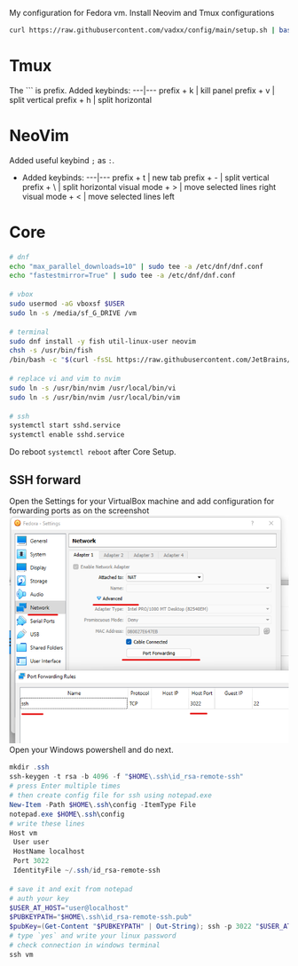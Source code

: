 My configuration for Fedora vm.
Install Neovim and Tmux configurations
```bash
curl https://raw.githubusercontent.com/vadxx/config/main/setup.sh | bash
```

# Tmux
The ``` is prefix. Added keybinds:
---|---
prefix + k | kill panel
prefix + v | split vertical
prefix + h | split horizontal


# NeoVim
Added useful keybind `;` as `:`.

- Added keybinds:
---|---
prefix + t | new tab
prefix + - | split vertical
prefix + \ | split horizontal
visual mode + > | move selected lines right
visual mode + < | move selected lines left

# Core

```bash
# dnf
echo "max_parallel_downloads=10" | sudo tee -a /etc/dnf/dnf.conf
echo "fastestmirror=True" | sudo tee -a /etc/dnf/dnf.conf

# vbox
sudo usermod -aG vboxsf $USER
sudo ln -s /media/sf_G_DRIVE /vm

# terminal
sudo dnf install -y fish util-linux-user neovim
chsh -s /usr/bin/fish
/bin/bash -c "$(curl -fsSL https://raw.githubusercontent.com/JetBrains/JetBrainsMono/master/install_manual.sh)"

# replace vi and vim to nvim
sudo ln -s /usr/bin/nvim /usr/local/bin/vi 
sudo ln -s /usr/bin/nvim /usr/local/bin/vim

# ssh
systemctl start sshd.service
systemctl enable sshd.service
```
Do reboot `systemctl reboot` after Core Setup.

## SSH forward
Open the Settings for your VirtualBox machine and add configuration for forwarding ports as on the screenshot
![Forward port](./assets/vbox-ssh.png)
Open your Windows powershell and do next.
```powershell
mkdir .ssh
ssh-keygen -t rsa -b 4096 -f "$HOME\.ssh\id_rsa-remote-ssh"
# press Enter multiple times
# then create config file for ssh using notepad.exe
New-Item -Path $HOME\.ssh\config -ItemType File
notepad.exe $HOME\.ssh\config
# write these lines
Host vm
 User user
 HostName localhost
 Port 3022
 IdentityFile ~/.ssh/id_rsa-remote-ssh 

# save it and exit from notepad
# auth your key
$USER_AT_HOST="user@localhost"
$PUBKEYPATH="$HOME\.ssh\id_rsa-remote-ssh.pub"
$pubKey=(Get-Content "$PUBKEYPATH" | Out-String); ssh -p 3022 "$USER_AT_HOST" "mkdir -p ~/.ssh && chmod 700 ~/.ssh && echo '${pubKey}' >> ~/.ssh/authorized_keys && chmod 600 ~/.ssh/authorized_keys"
# type `yes` and write your linux password
# check connection in windows terminal
ssh vm
```



